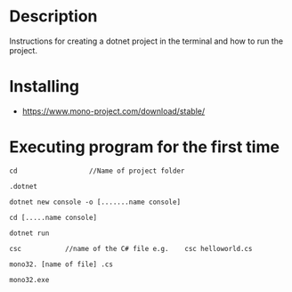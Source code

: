 # Description
Instructions for creating a dotnet project in the terminal and how to run the project.

# Installing
- https://www.mono-project.com/download/stable/

# Executing program for the first time

```
cd                  //Name of project folder
```

```
.dotnet
```

```
dotnet new console -o [.......name console]
```

```
cd [.....name console]
```

```
dotnet run
```
```
csc           //name of the C# file e.g.    csc helloworld.cs
```

```
mono32. [name of file] .cs 
```

```
mono32.exe
```



